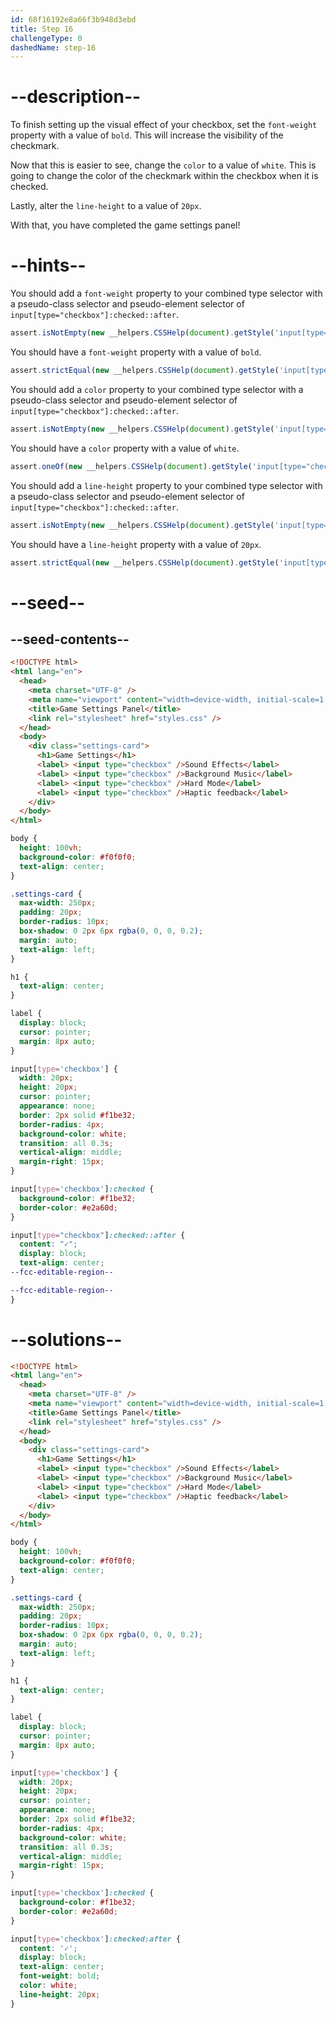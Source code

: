 ```yaml
---
id: 68f16192e8a66f3b948d3ebd
title: Step 16
challengeType: 0
dashedName: step-16
---
```


# --description--

To finish setting up the visual effect of your checkbox, set the `font-weight` property with a value of `bold`. This will increase the visibility of the checkmark.

Now that this is easier to see, change the `color` to a value of `white`. This is going to change the color of the checkmark within the checkbox when it is checked.

Lastly, alter the `line-height` to a value of `20px`.

With that, you have completed the game settings panel!

# --hints--

You should add a `font-weight` property to your combined type selector with a pseudo-class selector and pseudo-element selector of `input[type="checkbox"]:checked::after`.

```js
assert.isNotEmpty(new __helpers.CSSHelp(document).getStyle('input[type="checkbox"]:checked::after')?.fontWeight);
```

You should have a `font-weight` property with a value of `bold`.

```js
assert.strictEqual(new __helpers.CSSHelp(document).getStyle('input[type="checkbox"]:checked::after')?.fontWeight, "bold");
```

You should add a `color` property to your combined type selector with a pseudo-class selector and pseudo-element selector of `input[type="checkbox"]:checked::after`.

```js
assert.isNotEmpty(new __helpers.CSSHelp(document).getStyle('input[type="checkbox"]:checked::after')?.color);
```

You should have a `color` property with a value of `white`.

```js
assert.oneOf(new __helpers.CSSHelp(document).getStyle('input[type="checkbox"]:checked::after')?.color, ["white", "#ffffff", "rgb(255,255,255)"]);
```

You should add a `line-height` property to your combined type selector with a pseudo-class selector and pseudo-element selector of `input[type="checkbox"]:checked::after`.

```js
assert.isNotEmpty(new __helpers.CSSHelp(document).getStyle('input[type="checkbox"]:checked::after')?.lineHeight);
```

You should have a `line-height` property with a value of `20px`.

```js
assert.strictEqual(new __helpers.CSSHelp(document).getStyle('input[type="checkbox"]:checked::after')?.lineHeight, "20px");
```

# --seed--

## --seed-contents--

```html
<!DOCTYPE html>
<html lang="en">
  <head>
    <meta charset="UTF-8" />
    <meta name="viewport" content="width=device-width, initial-scale=1.0" />
    <title>Game Settings Panel</title>
    <link rel="stylesheet" href="styles.css" />
  </head>
  <body>
    <div class="settings-card">
      <h1>Game Settings</h1>
      <label> <input type="checkbox" />Sound Effects</label>
      <label> <input type="checkbox" />Background Music</label>
      <label> <input type="checkbox" />Hard Mode</label>
      <label> <input type="checkbox" />Haptic feedback</label>
    </div>
  </body>
</html>
```

```css
body {
  height: 100vh;
  background-color: #f0f0f0;
  text-align: center;
}

.settings-card {
  max-width: 250px;
  padding: 20px;
  border-radius: 10px;
  box-shadow: 0 2px 6px rgba(0, 0, 0, 0.2);
  margin: auto;
  text-align: left;
}

h1 {
  text-align: center;
}

label {
  display: block;
  cursor: pointer;
  margin: 8px auto;
}

input[type='checkbox'] {
  width: 20px;
  height: 20px;
  cursor: pointer;
  appearance: none;
  border: 2px solid #f1be32;
  border-radius: 4px;
  background-color: white;
  transition: all 0.3s;
  vertical-align: middle;
  margin-right: 15px;
}

input[type='checkbox']:checked {
  background-color: #f1be32;
  border-color: #e2a60d;
}

input[type="checkbox"]:checked::after {
  content: "✓";
  display: block;
  text-align: center;
--fcc-editable-region--

--fcc-editable-region--
}
```

# --solutions--

```html
<!DOCTYPE html>
<html lang="en">
  <head>
    <meta charset="UTF-8" />
    <meta name="viewport" content="width=device-width, initial-scale=1.0" />
    <title>Game Settings Panel</title>
    <link rel="stylesheet" href="styles.css" />
  </head>
  <body>
    <div class="settings-card">
      <h1>Game Settings</h1>
      <label> <input type="checkbox" />Sound Effects</label>
      <label> <input type="checkbox" />Background Music</label>
      <label> <input type="checkbox" />Hard Mode</label>
      <label> <input type="checkbox" />Haptic feedback</label>
    </div>
  </body>
</html>
```

```css
body {
  height: 100vh;
  background-color: #f0f0f0;
  text-align: center;
}

.settings-card {
  max-width: 250px;
  padding: 20px;
  border-radius: 10px;
  box-shadow: 0 2px 6px rgba(0, 0, 0, 0.2);
  margin: auto;
  text-align: left;
}

h1 {
  text-align: center;
}

label {
  display: block;
  cursor: pointer;
  margin: 8px auto;
}

input[type='checkbox'] {
  width: 20px;
  height: 20px;
  cursor: pointer;
  appearance: none;
  border: 2px solid #f1be32;
  border-radius: 4px;
  background-color: white;
  transition: all 0.3s;
  vertical-align: middle;
  margin-right: 15px;
}

input[type='checkbox']:checked {
  background-color: #f1be32;
  border-color: #e2a60d;
}

input[type='checkbox']:checked:after {
  content: '✓';
  display: block;
  text-align: center;
  font-weight: bold;
  color: white;
  line-height: 20px;
}
```

